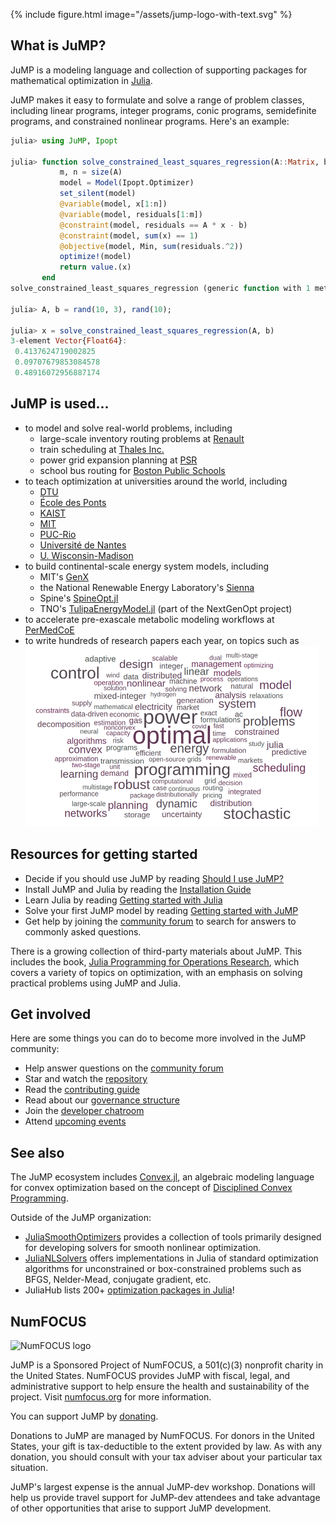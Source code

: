 ---
---

{% include figure.html image="/assets/jump-logo-with-text.svg" %}

## What is JuMP?

JuMP is a modeling language and collection of supporting packages for
mathematical optimization in [Julia](https://julialang.org).

JuMP makes it easy to formulate and solve a range of problem classes, including
linear programs, integer programs, conic programs, semidefinite programs, and
constrained nonlinear programs. Here's an example:

```julia
julia> using JuMP, Ipopt

julia> function solve_constrained_least_squares_regression(A::Matrix, b::Vector)
           m, n = size(A)
           model = Model(Ipopt.Optimizer)
           set_silent(model)
           @variable(model, x[1:n])
           @variable(model, residuals[1:m])
           @constraint(model, residuals == A * x - b)
           @constraint(model, sum(x) == 1)
           @objective(model, Min, sum(residuals.^2))
           optimize!(model)
           return value.(x)
       end
solve_constrained_least_squares_regression (generic function with 1 method)

julia> A, b = rand(10, 3), rand(10);

julia> x = solve_constrained_least_squares_regression(A, b)
3-element Vector{Float64}:
 0.4137624719002825
 0.09707679853084578
 0.48916072956887174
```

## JuMP is used...

 * to model and solve real-world problems, including
    * large-scale inventory routing problems at [Renault](https://pubsonline.informs.org/doi/10.1287/trsc.2022.0342)
    * train scheduling at [Thales Inc.](https://www.sciencedirect.com/science/article/pii/S0191261516304830)
    * power grid expansion planning at [PSR](https://juliacomputing.com/case-studies/psr/)
    * school bus routing for [Boston Public Schools](https://www.the74million.org/article/building-a-smarter-and-cheaper-school-bus-system-how-a-boston-mit-partnership-led-to-new-routes-that-are-20-more-efficient-use-400-fewer-buses-save-5-million/)
 * to teach optimization at universities around the world, including
    * [DTU](https://www.man.dtu.dk/mathprogrammingwithjulia)
    * [École des Ponts](https://ecoledesponts.fr)
    * [KAIST](https://kaist.ac.kr/en/)
    * [MIT](https://orc.mit.edu)
    * [PUC-Rio](http://www.puc-rio.br/english/)
    * [Université de Nantes](https://www.univ-nantes.fr)
    * [U. Wisconsin-Madison](https://engineering.wisc.edu/departments/industrial-systems-engineering/)
 * to build continental-scale energy system models, including
     * MIT's [GenX](https://github.com/GenXProject/GenX)
     * the National Renewable Energy Laboratory's [Sienna](https://www.nrel.gov/analysis/sienna.html)
     * Spine's [SpineOpt.jl](https://www.tools-for-energy-system-modelling.org)
     * TNO's [TulipaEnergyModel.jl](https://github.com/TulipaEnergy/TulipaEnergyModel.jl) (part of the NextGenOpt project)
 * to accelerate pre-exascale metabolic modeling workflows at
   [PerMedCoE](https://permedcoe.eu/core-applications/)
   <!-- <img style="height: 50px;" src="https://raw.githubusercontent.com/LCSB-BioCore/COBREXA.jl/master/docs/src/assets/cobrexa.svg">
   <img style="height: 50px;" src="https://raw.githubusercontent.com/COBREXA/ConstraintTrees.jl/master/docs/src/assets/permedcoe.svg">
   <img style="height: 50px;" src="https://raw.githubusercontent.com/COBREXA/ConstraintTrees.jl/master/docs/src/assets/hhu.svg">
   <img style="height: 50px;" src="https://raw.githubusercontent.com/COBREXA/ConstraintTrees.jl/master/docs/src/assets/unilu.svg">
   <img style="height: 50px;" src="https://raw.githubusercontent.com/COBREXA/ConstraintTrees.jl/master/docs/src/assets/qtb.svg">
   <img style="height: 50px;" src="https://raw.githubusercontent.com/COBREXA/ConstraintTrees.jl/master/docs/src/assets/lcsb.svg"> -->
 * to write hundreds of research papers each year, on topics such as
   <img src="/assets/jump-word-cloud.png">

## Resources for getting started

 * Decide if you should use JuMP by reading [Should I use JuMP?](https://jump.dev/JuMP.jl/stable/should_i_use/)
 * Install JuMP and Julia by reading the [Installation Guide](https://jump.dev/JuMP.jl/stable/installation/)
 * Learn Julia by reading [Getting started with Julia](https://jump.dev/JuMP.jl/stable/tutorials/getting_started/getting_started_with_julia/)
 * Solve your first JuMP model by reading [Getting started with JuMP](https://jump.dev/JuMP.jl/stable/tutorials/getting_started/getting_started_with_JuMP/)
 * Get help by joining the [community forum](/forum)
  to search for answers to commonly asked questions.

There is a growing collection of third-party materials about JuMP. This includes
the book,
[Julia Programming for Operations Research](http://www.chkwon.net/julia/),
which covers a variety of topics on optimization, with an emphasis on solving
practical problems using JuMP and Julia.

## Get involved

Here are some things you can do to become more involved in the JuMP community:

 * Help answer questions on the [community forum](/forum)
 * Star and watch the [repository](https://github.com/jump-dev/JuMP.jl)
 * Read the [contributing guide](https://jump.dev/JuMP.jl/stable/developers/contributing/)
 * Read about our [governance structure](/pages/governance)
 * Join the [developer chatroom](/chatroom)
 * Attend [upcoming events](/pages/calendar)

## See also

The JuMP ecosystem includes [Convex.jl](https://github.com/jump-dev/Convex.jl),
an algebraic modeling language for convex optimization based on the concept of
[Disciplined Convex Programming](https://dcp.stanford.edu/).

Outside of the JuMP organization:
- [JuliaSmoothOptimizers](https://github.com/JuliaSmoothOptimizers) provides a
  collection of tools primarily designed for developing solvers for smooth
  nonlinear optimization.
- [JuliaNLSolvers](https://github.com/JuliaNLSolvers) offers implementations in
  Julia of standard optimization algorithms for unconstrained or
  box-constrained problems such as BFGS, Nelder-Mead, conjugate gradient, etc.
- JuliaHub lists 200+
  [optimization packages in Julia](https://juliahub.com/ui/Packages?t=optimization)!

## NumFOCUS

![NumFOCUS logo](/assets/numfocus-logo.png)

JuMP is a Sponsored Project of NumFOCUS, a 501(c)(3) nonprofit charity in the
United States. NumFOCUS provides JuMP with fiscal, legal, and administrative
support to help ensure the health and sustainability of the project. Visit
[numfocus.org](https://numfocus.org) for more information.

You can support JuMP by [donating](https://numfocus.org/donate-to-jump).

Donations to JuMP are managed by NumFOCUS. For donors in the United States,
your gift is tax-deductible to the extent provided by law. As with any donation,
you should consult with your tax adviser about your particular tax situation.

JuMP's largest expense is the annual JuMP-dev workshop. Donations will help us
provide travel support for JuMP-dev attendees and take advantage of other
opportunities that arise to support JuMP development.
